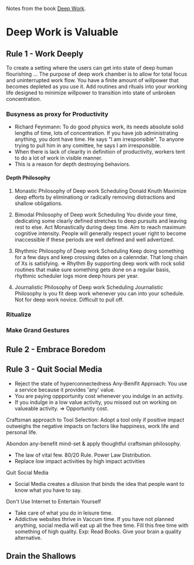 Notes from the book [Deep Work](http://www.amazon.in/Deep-Work-Focused-Success-Distracted/dp/0349413681).

# Deep Work is Valuable



## Rule 1 - Work Deeply 
To create a setting where the users can get into state of deep human flourishing ...
The purpose of deep work chamber is to allow for total focus and uninterrupted work flow. 
You have a finite amount of willpower that becomes depleted as you use it. 
Add routines and rituals into your working life designed to minimize willpower to transition into state of unbroken concentration. 

### Busyness as proxy for Productivity
- Richard Feynmann: To do good physics work, its needs absolute solid lengths of time, lots of concentration. If you have job administrating anything, you dont have time. He says "I am irresponsible". To anyone trying to pull him in any comittee, he says I am irresponsible. 
- When there is lack of clearity in definition of productivity, workers tent to do a lot of work in visible manner. 
- This is a reason for depth destroying behaviors. 



#### Depth Philosophy 
1. Monastic Philosophy of Deep work Scheduling
Donald Knuth
Maximize deep efforts by eliminationg or radically removing distractions and shallow obligations.

2. Bimodal Philosophy of Deep work Scheduling
You divide your time, dedicating some clearly defined stretches to deep pursuits and leaving rest to else. 
Act Monastically during deep time.
Aim to reach maximum cognitive intensity. 
People will generally respect youer right to become inaccessible if these periods are well defined and well advertized. 

3. Rhythmic Philosophy of Deep work Scheduling
Keep doing something for a few days and keep crossing dates on a calenndar. That long chain of Xs is satisfying. => Rhythm
By supporting deep work with rock solid routines that make sure something gets done on a regular basis, rhythmic scheduler logs more deep hours per year.

4. Journalistic Philosophy of Deep work Scheduling
Journalistic Philosophy is you fit deep work whenever you can into your schedule.
Not for deep work novice. 
Difficult to pull off.

### Ritualize 
### Make Grand Gestures

## Rule 2 - Embrace Boredom


## Rule 3 - Quit Social Media
- Reject the state of hyperconnectedness
Any-Benifit Approach: You use a service because it provides 'any' value.
- You are paying oppportunity cost whenever you indulge in an activity. 
- If you indulge in a low value activity, you missed out on working on valueable activity. => Opportunity cost.

Craftsman approach to Tool Selection: Adopt a tool only if positive impact outweighs the negative impacts on factors like happiness, work life and personal life. 

Abondon any-benefit mind-set & apply thoughtful craftsman philosophy.
- The law of vital few. 80/20 Rule. Power Law Distribution.
- Replace low impact activities by high impact activities

Quit Social Media 
- Social Media creates a dilusion that binds the idea that people want to know what you have to say.

Don't Use Internet to Entertain Yourself
- Take care of what you do in leisure time. 
- Addictive websites thrive in Vaccum time. If you have not planned anything, social media will eat up all the free time. Fill this free time with something of high quality. Exp: Read Books. Give your brain a quality alternative. 

Drain the Shallows
- 
